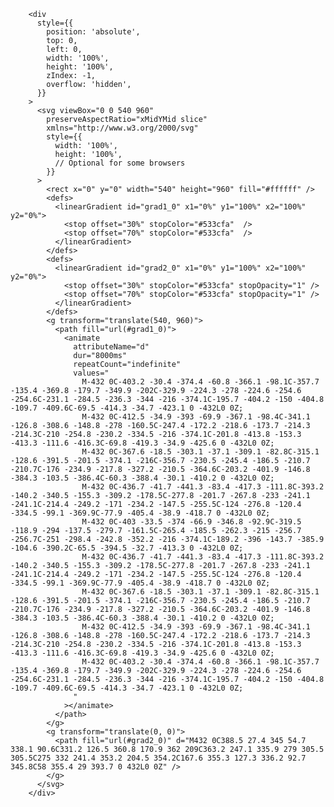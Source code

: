         <div
          style={{
            position: 'absolute',
            top: 0,
            left: 0,
            width: '100%',
            height: '100%',
            zIndex: -1,
            overflow: 'hidden',
          }}
        >
          <svg viewBox="0 0 540 960"
            preserveAspectRatio="xMidYMid slice"
            xmlns="http://www.w3.org/2000/svg"
            style={{
              width: '100%',
              height: '100%',
              // Optional for some browsers
            }}
          >
            <rect x="0" y="0" width="540" height="960" fill="#ffffff" />
            <defs>
              <linearGradient id="grad1_0" x1="0%" y1="100%" x2="100%" y2="0%">
                <stop offset="30%" stopColor="#533cfa"  />
                <stop offset="70%" stopColor="#533cfa"  />
              </linearGradient>
            </defs>
            <defs>
              <linearGradient id="grad2_0" x1="0%" y1="100%" x2="100%" y2="0%">
                <stop offset="30%" stopColor="#533cfa" stopOpacity="1" />
                <stop offset="70%" stopColor="#533cfa" stopOpacity="1" />
              </linearGradient>
            </defs>
            <g transform="translate(540, 960)">
              <path fill="url(#grad1_0)">
                <animate
                  attributeName="d"
                  dur="8000ms"
                  repeatCount="indefinite"
                  values="
                    M-432 0C-403.2 -30.4 -374.4 -60.8 -366.1 -98.1C-357.7 -135.4 -369.8 -179.7 -349.9 -202C-329.9 -224.3 -278 -224.6 -254.6 -254.6C-231.1 -284.5 -236.3 -344 -216 -374.1C-195.7 -404.2 -150 -404.8 -109.7 -409.6C-69.5 -414.3 -34.7 -423.1 0 -432L0 0Z;
                    M-432 0C-412.5 -34.9 -393 -69.9 -367.1 -98.4C-341.1 -126.8 -308.6 -148.8 -278 -160.5C-247.4 -172.2 -218.6 -173.7 -214.3 -214.3C-210 -254.8 -230.2 -334.5 -216 -374.1C-201.8 -413.8 -153.3 -413.3 -111.6 -416.3C-69.8 -419.3 -34.9 -425.6 0 -432L0 0Z;
                    M-432 0C-367.6 -18.5 -303.1 -37.1 -309.1 -82.8C-315.1 -128.6 -391.5 -201.5 -374.1 -216C-356.7 -230.5 -245.4 -186.5 -210.7 -210.7C-176 -234.9 -217.8 -327.2 -210.5 -364.6C-203.2 -401.9 -146.8 -384.3 -103.5 -386.4C-60.3 -388.4 -30.1 -410.2 0 -432L0 0Z;
                    M-432 0C-436.7 -41.7 -441.3 -83.4 -417.3 -111.8C-393.2 -140.2 -340.5 -155.3 -309.2 -178.5C-277.8 -201.7 -267.8 -233 -241.1 -241.1C-214.4 -249.2 -171 -234.2 -147.5 -255.5C-124 -276.8 -120.4 -334.5 -99.1 -369.9C-77.9 -405.4 -38.9 -418.7 0 -432L0 0Z;
                    M-432 0C-403 -33.5 -374 -66.9 -346.8 -92.9C-319.5 -118.9 -294 -137.5 -279.7 -161.5C-265.4 -185.5 -262.3 -215 -256.7 -256.7C-251 -298.4 -242.8 -352.2 -216 -374.1C-189.2 -396 -143.7 -385.9 -104.6 -390.2C-65.5 -394.5 -32.7 -413.3 0 -432L0 0Z;
                    M-432 0C-436.7 -41.7 -441.3 -83.4 -417.3 -111.8C-393.2 -140.2 -340.5 -155.3 -309.2 -178.5C-277.8 -201.7 -267.8 -233 -241.1 -241.1C-214.4 -249.2 -171 -234.2 -147.5 -255.5C-124 -276.8 -120.4 -334.5 -99.1 -369.9C-77.9 -405.4 -38.9 -418.7 0 -432L0 0Z;
                    M-432 0C-367.6 -18.5 -303.1 -37.1 -309.1 -82.8C-315.1 -128.6 -391.5 -201.5 -374.1 -216C-356.7 -230.5 -245.4 -186.5 -210.7 -210.7C-176 -234.9 -217.8 -327.2 -210.5 -364.6C-203.2 -401.9 -146.8 -384.3 -103.5 -386.4C-60.3 -388.4 -30.1 -410.2 0 -432L0 0Z;
                    M-432 0C-412.5 -34.9 -393 -69.9 -367.1 -98.4C-341.1 -126.8 -308.6 -148.8 -278 -160.5C-247.4 -172.2 -218.6 -173.7 -214.3 -214.3C-210 -254.8 -230.2 -334.5 -216 -374.1C-201.8 -413.8 -153.3 -413.3 -111.6 -416.3C-69.8 -419.3 -34.9 -425.6 0 -432L0 0Z;
                    M-432 0C-403.2 -30.4 -374.4 -60.8 -366.1 -98.1C-357.7 -135.4 -369.8 -179.7 -349.9 -202C-329.9 -224.3 -278 -224.6 -254.6 -254.6C-231.1 -284.5 -236.3 -344 -216 -374.1C-195.7 -404.2 -150 -404.8 -109.7 -409.6C-69.5 -414.3 -34.7 -423.1 0 -432L0 0Z;
                  "
                ></animate>
              </path>
            </g>
            <g transform="translate(0, 0)">
              <path fill="url(#grad2_0)" d="M432 0C388.5 27.4 345 54.7 338.1 90.6C331.2 126.5 360.8 170.9 362 209C363.2 247.1 335.9 279 305.5 305.5C275 332 241.4 353.2 204.5 354.2C167.6 355.3 127.3 336.2 92.7 345.8C58 355.4 29 393.7 0 432L0 0Z" />
            </g>
          </svg>
        </div>